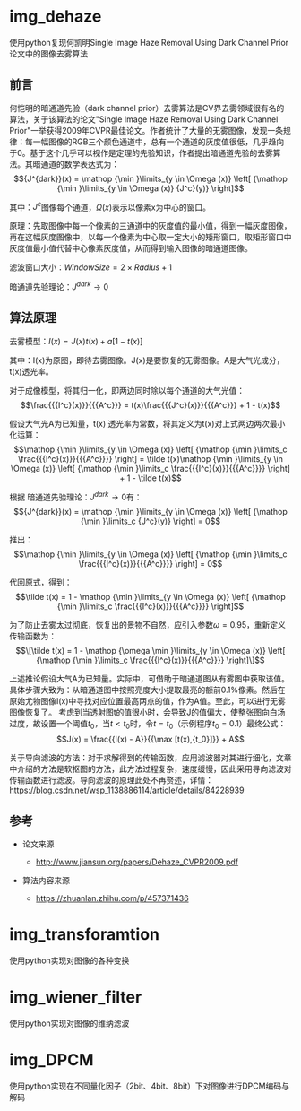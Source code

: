 # img_dehaze
使用python复现何凯明Single Image Haze Removal Using Dark Channel Prior论文中的图像去雾算法
## 前言
何恺明的暗通道先验（dark channel prior）去雾算法是CV界去雾领域很有名的算法，关于该算法的论文"Single Image Haze Removal Using Dark Channel Prior"一举获得2009年CVPR最佳论文。作者统计了大量的无雾图像，发现一条规律：每一幅图像的RGB三个颜色通道中，总有一个通道的灰度值很低，几乎趋向于0。基于这个几乎可以视作是定理的先验知识，作者提出暗通道先验的去雾算法。其暗通道的数学表达式为：
$${J^{dark}}(x) = \mathop {\min }\limits_{y \in \Omega (x)} \left[ {\mathop {\min }\limits_{y \in \Omega (x)} {J^c}(y)} \right]$$

其中：${{J^c}}$图像每个通道，${\Omega (x)}$表示以像素x为中心的窗口。

原理：先取图像中每一个像素的三通道中的灰度值的最小值，得到一幅灰度图像，再在这幅灰度图像中，以每一个像素为中心取一定大小的矩形窗口，取矩形窗口中灰度值最小值代替中心像素灰度值，从而得到输入图像的暗通道图像。

滤波窗口大小：$WindowSize = 2 \times Radius + 1$

暗通道先验理论：${J^{dark}} \to 0$

## 算法原理
去雾模型：$I(x) = J(x)t(x) + a[1 - t(x)]$

其中：I(x)为原图，即待去雾图像。J(x)是要恢复的无雾图像。A是大气光成分，t(x)透光率。

对于成像模型，将其归一化，即两边同时除以每个通道的大气光值：
$$\frac{{{I^c}(x)}}{{{A^c}}} = t(x)\frac{{{J^c}(x)}}{{{A^c}}} + 1 - t(x)$$

假设大气光A为已知量，t(x) 透光率为常数，将其定义为t(x)对上式两边两次最小化运算：
$$\mathop {\min }\limits_{y \in \Omega (x)} \left[ {\mathop {\min }\limits_c \frac{{{I^c}(x)}}{{{A^c}}}} \right] = \tilde t(x)\mathop {\min }\limits_{y \in \Omega (x)} \left[ {\mathop {\min }\limits_c \frac{{{I^c}(x)}}{{{A^c}}}} \right] + 1 - \tilde t(x)$$

根据 暗通道先验理论：${J^{dark}} \to 0$有：
$${J^{dark}}(x) = \mathop {\min }\limits_{y \in \Omega (x)} \left[ {\mathop {\min }\limits_c {J^c}(y)} \right] = 0$$

推出：
$$\mathop {\min }\limits_{y \in \Omega (x)} \left[ {\mathop {\min }\limits_c \frac{{{I^c}(x)}}{{{A^c}}}} \right] = 0$$

代回原式，得到：
$$\tilde t(x) = 1 - \mathop {\min }\limits_{y \in \Omega (x)} \left[ {\mathop {\min }\limits_c \frac{{{I^c}(x)}}{{{A^c}}}} \right]$$

为了防止去雾太过彻底，恢复出的景物不自然，应引入参数$\omega = 0.95$，重新定义传输函数为：
$$\[\tilde t(x) = 1 - \mathop {\omega \min }\limits_{y \in \Omega (x)} \left[ {\mathop {\min }\limits_c \frac{{{I^c}(x)}}{{{A^c}}}} \right]\]$$

上述推论假设大气A为已知量。实际中，可借助于暗通道图从有雾图中获取该值。具体步骤大致为：从暗通道图中按照亮度大小提取最亮的额前0.1%像素。然后在原始尤物图像I(x)中寻找对应位置最高两点的值，作为A值。至此，可以进行无雾图像恢复了。
考虑到当透射图t的值很小时，会导致J的值偏大，使整张图向白场过度，故设置一个阈值${t_0}$，当$t < {t_0}$时，令$t = {t_0}$（示例程序${t_0}=0.1$）最终公式：
$$J(x) = \frac{{I(x) - A}}{{\max [t(x),{t_0}]}} + A$$

关于导向滤波的方法：对于求解得到的传输函数，应用滤波器对其进行细化，文章中介绍的方法是软抠图的方法，此方法过程复杂，速度缓慢，因此采用导向滤波对传输函数进行滤波。导向滤波的原理此处不再赘述，详情：https://blog.csdn.net/wsp_1138886114/article/details/84228939

## 参考
- 论文来源
  - http://www.jiansun.org/papers/Dehaze_CVPR2009.pdf

- 算法内容来源
  - https://zhuanlan.zhihu.com/p/457371436
  
# img_transforamtion
使用python实现对图像的各种变换

# img_wiener_filter
使用python实现对图像的维纳滤波

# img_DPCM
使用python实现在不同量化因子（2bit、4bit、8bit）下对图像进行DPCM编码与解码
